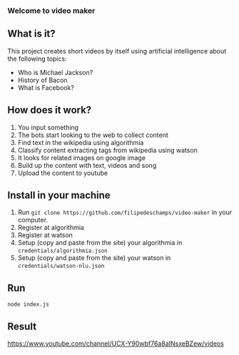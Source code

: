 ### Welcome to video maker

## What is it?
This project creates short videos by itself using artificial intelligence about the following topics:
- Who is Michael Jackson?
- History of Bacon
- What is Facebook?

## How does it work?
1. You input something
2. The bots start looking to the web to collect content
3. Find text in the wikipedia using algorithmia
4. Classify content extracting tags from wikipedia using watson
5. It looks for related images on google image
6. Build up the content with text, videos and song
7. Upload the content to youtube

## Install in your machine
1. Run `git clone https://github.com/filipedeschamps/video-maker` in your computer.
2. Register at algorithmia
3. Register at watson
4. Setup (copy and paste from the site) your algorithmia in `credentials/algorithmia.json`
5. Setup (copy and paste from the site) your watson in `credentials/watson-nlu.json`

## Run
`node index.js`

## Result
https://www.youtube.com/channel/UCX-Y90wbf76a8aINsxeBZew/videos


